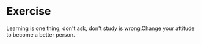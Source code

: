 # Exercise
Learning is one thing, don't ask, don't study is wrong.Change your attitude to become a better person.
